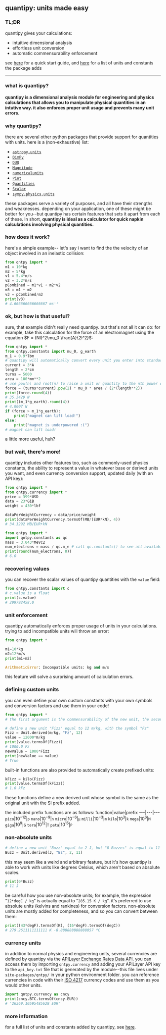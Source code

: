 ## quantipy: units made easy
### TL;DR
quantipy gives your calculations:
- intuitive dimensional analysis
- effortless unit conversion
- automatic commensurability enforcement

see [here](https://github.com/itsmiir/qpy/blob/main/doc/quick-start.md) for a quick start guide, and [here](https://github.com/itsmiir/qpy/blob/main/doc/units.md) for a list of units and constants the package adds

---
### what is quantipy?

#### quantipy is a dimensional analysis module for engineering and physics calculations that allows you to manipulate physical quantities in an intutive way. it also enforces proper unit usage and prevents many unit errors.

### why quantipy?
there are several other python packages that provide support for quantities with units. here is a (non-exhaustive) list:
- [`astropy.units`](https://docs.astropy.org/en/latest/units)
- [`DimPy`](http://www.inference.org.uk/db410/)
- [`DUQ`](https://github.com/AAriam/duq)
- [`Magnitude`](https://juanreyero.com/open/magnitude/)
- [`numericalunits`](https://github.com/sbyrnes321/numericalunits)
- [`Pint`](https://pint.readthedocs.io/en/stable/index.html)
- [`Quantities`](https://python-quantities.readthedocs.io/en/latest/index.html)
- [`Scalar`](http://russp.us/scalar-guide.htm)
- [`sympy.physics.units`](https://docs.sympy.org/latest/modules/physics/units/index.html)

these packages serve a variety of purposes, and all have their strengths and weaknesses. depending on your application, one of these might be better for you--but quantipy has certain features that sets it apart from each of these. In short, **quantipy is ideal as a calculator for quick napkin calculations involving physical quantities.**
### how does it work?

here's a simple example-- let's say i want to find the the velocity of an object involved in an inelastic collision:
```py
from qntpy import *
m1 = 10*kg
m2 = 5*kg
v1 = 5.4*m/s
v2 = 3.2*m/s
pCombined = m1*v1 + m2*v2
m3 = m1 + m2
v3 = pCombined/m3
print(v3)
# 4.666666666666667 ms⁻¹
```
### ok, but how is that useful?

sure, that example didn't really need quantipy. but that's not all it can do: for example, take this calculation for the force of an electromagnet using the equation $F = (NI)^2\mu_0 \frac{A}{2l^2}$:
```py
from qntpy import *
from qntpy.constants import mu_0, g_earth
m_1 = 0.9*lbm
# quantipy will automatically convert every unit you enter into standard (SI) units
current = 3*A
length = 2*cm
turns = 5000
area = 100*mm**2
# use pow(n) and root(n) to raise a unit or quantity to the nth power or the nth root respectively--floating point error sometimes causes problems with the python ** operator, especially for root calculations
force = (turns*current).pow(2) * mu_0 * area / (2*(length**2))
print(force.round(4))
# 35.3429 N
print((m_1*g_earth).round(4))
# 4.0007 N
if (force > m_1*g_earth):
    print("magnet can lift load!")
else:
    print("magnet is underpowered :(")
# magnet can lift load!
```
a little more useful, huh?

### but wait, there's more!

quantipy includes other features too, such as commonly-used physics constants, the ability to represent a value in whatever base or derived units you want, and even currency conversion support, updated daily (with an API key):
```py
from qntpy import *
from qntpy.currency import *
price = 399*USD
data = 23*GiB
weight = 430*lbf

dataPerWeightCurrency = data/price/weight
print(dataPerWeightCurrency.termsOf(MB/(EUR*kN), 4))
# 34.3292 MB/EUR•kN
```
```py
from qntpy import *
import qntpy.constants as qc
mass = 3.043*MeVc2
num_electrons = mass / qc.m_e # call qc.constants() to see all available constants
print(round(num_electrons, 0))
# 6.0
```
### recovering values
you can recover the scalar values of quantipy quantities with the `value` field:
```py
from qntpy.constants import c
# c.value is a float
print(c.value)
# 299792458.0
```
### unit enforcement
quantipy automatically enforces proper usage of units in your calculations. trying to add incompatible units will throw an error:
```py
from qntpy import *

m1=10*kg
m2=12*m/s
print(m1+m2)

ArithmeticError: Incompatible units: kg and m/s
```
this feature will solve a surprising amount of calculation errors.
### defining custom units
you can even define your own custom constants with your own symbols and conversion factors and use them in your code!
```py
from qntpy import *
# the first argument is the commensurability of the new unit, the second is its unit symbol, the third is its value

# define a new unit "Fizz" equal to 12 m/kg, with the symbol "Fz"
Fizz = Unit.derived(m/kg, "Fz", 12)
value = 12000*m/kg
print(value.termsOf(Fizz))
# 1000.0 Fz
newValue = 1000*Fizz
print(newValue == value)
# True

```
built-in functions are also provided to automatically create prefixed units:
```py
kFizz = kilo(Fizz)
print(value.termsOf(kFizz))
# 1.0 kFz
```
these functions define a new derived unit whose symbol is the same as the original unit with the SI prefix added.

the included prefix functions are as follows:
function|value|prefix
---|---|---
`pico`|$10^{-12}{}$|`p`
`nano`|$10^{-9}{}$|`n`
`micro`|$10^{-6}{}$|`μ`
`milli`|$10^{-3}{}$|`m`
`kilo`|$10^{3}{}$|`k`
`mega`|$10^{6}{}$|`M`
`giga`|$10^{9}{}$|`G`
`tera`|$10^{12}{}$|`T`
`peta`|$10^{15}{}$|`P`

### non-absolute units
```py
# define a new unit "Buzz" equal to 2 J, but "0 Buzzes" is equal to 11 J.
Buzz = Unit.derived(J, "Bz", 2, 11)
```
this may seem like a weird and arbitrary feature, but it's how quantipy is able to work with units like degrees Celsius, which aren't based on absolute scales.
```py
print(0*Buzz)
# 11 J
```
be careful how you use non-absolute units; for example, the expression "`12*degC / kg`" is actually equal to "`285.15 K / kg`". it's preferred to use absolute units (kelvins and rankines) for conversion factors. non-absolute units are mostly added for completeness, and so you can convert between them:
```py
print((43*degF).termsOf(K), (16*degF).termsOf(degC))
# 279.2611111111111 K -8.888888888888857 ⁰C
```
### currency units
in addition to normal physics and engineering units, several currencies are defined by quantipy via the [APILayer Exchange Rates Data API](https://apilayer.com/marketplace/exchangerates_data-api). you can access them by importing `qntpy.currency` and adding your APILayer API key to the `api_key.txt` file that is generated by the module--this file lives under `site-packages/qntpy/` in your python environment folder. you can reference currencies in code with their [ISO 4217](https://en.wikipedia.org/wiki/ISO_4217) currency codes and use them as you would other units.
```py
import qntpy.currency as cncy
print(cncy.BTC.termsOf(cncy.EUR))
# '26369.10595485628 EUR'
```
### more information

for a full list of units and constants added by quantipy, see [here](https://github.com/itsmiir/qpy/blob/main/doc/units.md).